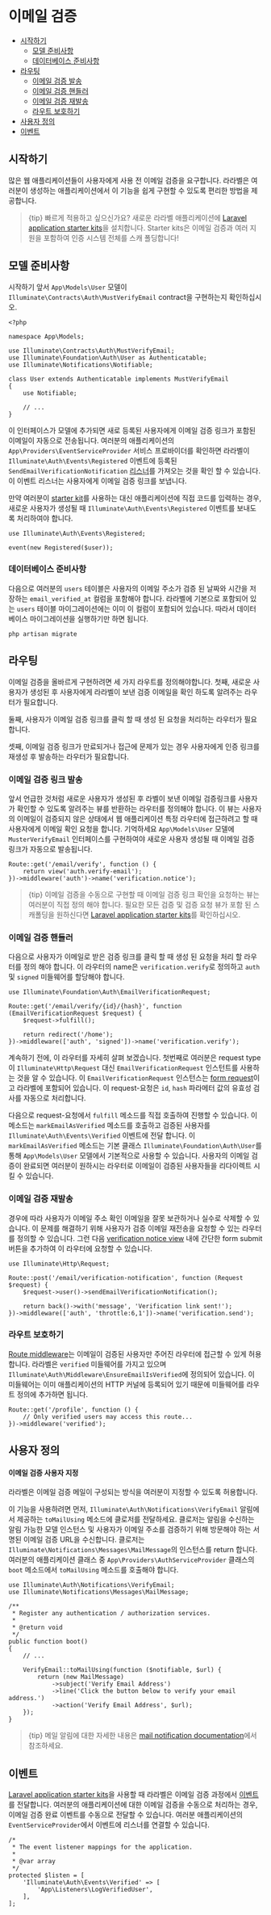 # 이메일 검증

- [시작하기](#introduction)
    - [모델 준비사항](#model-preparation)
    - [데이터베이스 준비사항](#database-preparation)
- [라우팅](#verification-routing)
    - [이메일 검증 발송](#the-email-verification-notice)
    - [이메일 검증 핸들러](#the-email-verification-handler)
    - [이메일 검증 재발송](#resending-the-verification-email)
    - [라우트 보호하기](#protecting-routes)
- [사용자 정의](#customization)
- [이벤트](#events)

<a name="introduction"></a>
## 시작하기

많은 웹 애플리케이션들이 사용자에게 사용 전 이메일 검증을 요구합니다. 라라벨은 여러분이 생성하는 애플리케이션에서 이 기능을 쉽게 구현할 수 있도록 편리한 방법을 제공합니다.

> {tip} 빠르게 적용하고 싶으신가요? 새로운 라라벨 애플리케이션에 [Laravel application starter kits](/docs/{{version}}/starter-kits)을 설치합니다. Starter kits은 이메일 검증과 여러 지원을 포함하여 인증 시스템 전체를 스캐 폴딩합니다!

<a name="model-preparation"></a>
## 모델 준비사항

시작하기 앞서 `App\Models\User` 모델이 `Illuminate\Contracts\Auth\MustVerifyEmail` contract을 구현하는지 확인하십시오.

    <?php

    namespace App\Models;

    use Illuminate\Contracts\Auth\MustVerifyEmail;
    use Illuminate\Foundation\Auth\User as Authenticatable;
    use Illuminate\Notifications\Notifiable;

    class User extends Authenticatable implements MustVerifyEmail
    {
        use Notifiable;

        // ...
    }

이 인터페이스가 모델에 추가되면 새로 등록된 사용자에게 이메일 검증 링크가 포함된 이메일이 자동으로 전송됩니다. 여러분의 애플리케이션의 `App\Providers\EventServiceProvider` 서비스 프로바이더를 확인하면 라라벨이 `Illuminate\Auth\Events\Registered` 이벤트에 등록된 `SendEmailVerificationNotification` [리스너](/docs/{{version}}/events)를 가져오는 것을 확인 할 수 있습니다. 이 이벤트 리스너는 사용자에게 이메일 검증 링크를 보냅니다.

만약 여러분이 [starter kit](/docs/{{version}}/starter-kits)를 사용하는 대신 애플리케이션에 직접 코드를 입력하는 경우, 새로운 사용자가 생성될 때 `Illuminate\Auth\Events\Registered` 이벤트를 보내도록 처리하여야 합니다.

    use Illuminate\Auth\Events\Registered;

    event(new Registered($user));

<a name="database-preparation"></a>
### 데이터베이스 준비사항

다음으로 여러분의 `users` 테이블은 사용자의 이메일 주소가 검증 된 날짜와 시간을 저장하는 `email_verified_at` 컬럼을 포함해야 합니다. 라라벨에 기본으로 포함되어 있는 `users` 테이블 마이그레이션에는 이미 이 컬럼이 포함되어 있습니다. 따라서 데이터베이스 마이그레이션을 실행하기만 하면 됩니다.

```shell
php artisan migrate
```

<a name="verification-routing"></a>
## 라우팅

이메일 검증을 올바르게 구현하려면 세 가지 라우트를 정의해야합니다. 첫째, 새로운 사용자가 생성된 후 사용자에게 라라벨이 보낸 검증 이메일을 확인 하도록 알려주는 라우터가 필요합니다.

둘째, 사용자가 이메일 검증 링크를 클릭 할 때 생성 된 요청을 처리하는 라우터가 필요합니다.

셋째, 이메일 검증 링크가 만료되거나 접근에 문제가 있는 경우 사용자에게 인증 링크를 재생성 후 발송하는 라우터가 필요합니다.

<a name="the-email-verification-notice"></a>
### 이메일 검증 링크 발송 

앞서 언급한 것처럼 새로운 사용자가 생성된 후 라벨이 보낸 이메일 검증링크를 사용자가 확인할 수 있도록 알려주는 뷰를 반환하는 라우터를 정의해야 합니다. 이 뷰는 사용자의 이메일이 검증되지 않은 상태에서 웹 애플리케이션 특정 라우터에 접근하려고 할 때 사용자에게 이메일 확인 요청을 합니다. 기억하세요 `App\Models\User` 모델에 `MusterVerifyEmail` 인터페이스를 구현하여야 새로운 사용자 생성될 때 이메일 검증 링크가 자동으로 발송됩니다.

    Route::get('/email/verify', function () {
        return view('auth.verify-email');
    })->middleware('auth')->name('verification.notice');

> {tip} 이메일 검증을 수동으로 구현할 때 이메일 검증 링크 확인을 요청하는 뷰는 여러분이 직접 정의 해야 합니다. 필요한 모든 검증 및 검증 요청 뷰가 포함 된 스캐폴딩을 원하신다면 [Laravel application starter kits](/docs/{{version}}/starter-kits)를 확인하십시오.

<a name="the-email-verification-handler"></a>
### 이메일 검증 핸들러

다음으로 사용자가 이메일로 받은 검증 링크를 클릭 할 때 생성 된 요청을 처리 할 라우터를 정의 해야 합니다. 이 라우터의 name은 `verification.verify`로 정의하고 `auth` 및 `signed` 미들웨어를 할당해야 합니다.

    use Illuminate\Foundation\Auth\EmailVerificationRequest;

    Route::get('/email/verify/{id}/{hash}', function (EmailVerificationRequest $request) {
        $request->fulfill();

        return redirect('/home');
    })->middleware(['auth', 'signed'])->name('verification.verify');

계속하기 전에, 이 라우터를 자세히 살펴 보겠습니다. 첫번째로 여러분은 request type이 `Illuminate\Http\Request` 대신 `EmailVerificationRequest` 인스턴트를 사용하는 것을 알 수 있습니다. 이 `EmailVerificationRequest` 인스턴스는 [form request](/docs/{{version}}/validation#form-request-validation)이고 라라벨에 포함되어 있습니다. 이 request-요청은 `id`, `hash` 파라메터 값의 유효성 검사를 자동으로 처리합니다.

다음으로 request-요청에서 `fulfill` 메소드를 직접 호출하여 진행할 수 있습니다. 이 메소드는 `markEmailAsVerified` 메소드를 호출하고 검증된 사용자를 `Illuminate\Auth\Events\Verified` 이벤트에 전달 합니다. 이 `markEmailAsVerified` 메소드는 기본 클래스 `Illuminate\Foundation\Auth\User`를 통해 `App\Models\User` 모델에서 기본적으로 사용할 수 있습니다. 사용자의 이메일 검증이 완료되면 여러분이 원하시는 라우터로 이메일이 검증된 사용자들을 리다이렉트 시킬 수 있습니다.

<a name="resending-the-verification-email"></a>
### 이메일 검증 재발송

경우에 따라 사용자가 이메일 주소 확인 이메일을 잘못 보관하거나 실수로 삭제할 수 있습니다. 이 문제를 해결하기 위해 사용자가 검증 이메일 재전송을 요청할 수 있는 라우터를 정의할 수 있습니다. 그런 다음 [verification notice view](#the-email-verification-notice) 내에 간단한 form submit 버튼을 추가하여 이 라우터에 요청할 수 있습니다.

    use Illuminate\Http\Request;

    Route::post('/email/verification-notification', function (Request $request) {
        $request->user()->sendEmailVerificationNotification();

        return back()->with('message', 'Verification link sent!');
    })->middleware(['auth', 'throttle:6,1'])->name('verification.send');

<a name="protecting-routes"></a>
### 라우트 보호하기

[Route middleware](/docs/{{version}}/middleware)는 이메일이 검증된 사용자만 주어진 라우터에 접근할 수 있게 허용합니다. 라라벨은 `verified` 미들웨어를 가지고 있으며 `Illuminate\Auth\Middleware\EnsureEmailIsVerified`에 정의되어 있습니다. 이 미들웨어는 이미 애플리케이션의 HTTP 커널에 등록되어 있기 때문에 미들웨어를 라우트 정의에 추가하면 됩니다.

    Route::get('/profile', function () {
        // Only verified users may access this route...
    })->middleware('verified');

<a name="customization"></a>
## 사용자 정의

<a name="verification-email-customization"></a>
#### 이메일 검증 사용자 지정

라라벨은 이메일 검증 메일이 구성되는 방식을 여러분이 지정할 수 있도록 허용합니다.

이 기능을 사용하려면 먼저, `Illuminate\Auth\Notifications\VerifyEmail` 알림에서 제공하는 `toMailUsing` 메소드에 클로저를 전달하세요. 클로저는 알림을 수신하는 알림 가능한 모델 인스턴스 및 사용자가 이메일 주소를 검증하기 위해 방문해야 하는 서명된 이메일 검증 URL을 수신합니다. 클로저는 `Illuminate\Notifications\Messages\MailMessage`의 인스턴스를 return 합니다. 여러분의 애플리케이션 클래스 중 `App\Providers\AuthServiceProvider` 클래스의 `boot` 메소드에서 `toMailUsing` 메소드를 호출해야 합니다.

    use Illuminate\Auth\Notifications\VerifyEmail;
    use Illuminate\Notifications\Messages\MailMessage;

    /**
     * Register any authentication / authorization services.
     *
     * @return void
     */
    public function boot()
    {
        // ...

        VerifyEmail::toMailUsing(function ($notifiable, $url) {
            return (new MailMessage)
                ->subject('Verify Email Address')
                ->line('Click the button below to verify your email address.')
                ->action('Verify Email Address', $url);
        });
    }

> {tip} 메일 알림에 대한 자세한 내용은 [mail notification documentation](/docs/{{version}}/notifications#mail-notifications)에서 참조하세요.

<a name="events"></a>
## 이벤트

[Laravel application starter kits](/docs/{{version}}/starter-kits)을 사용할 때 라라벨은 이메일 검증 과정에서 [이벤트](/docs/{{version}}/events)를 전달합니다. 여러분의 애플리케이션에 대한 이메일 검증을 수동으로 처리하는 경우, 이메일 검증 완료 이벤트를 수동으로 전달할 수 있습니다. 여러분 애플리케이션의 `EventServiceProvider`에서 이벤트에 리스너를 연결할 수 있습니다.

    /*
     * The event listener mappings for the application.
     *
     * @var array
     */
    protected $listen = [
        'Illuminate\Auth\Events\Verified' => [
            'App\Listeners\LogVerifiedUser',
        ],
    ];

